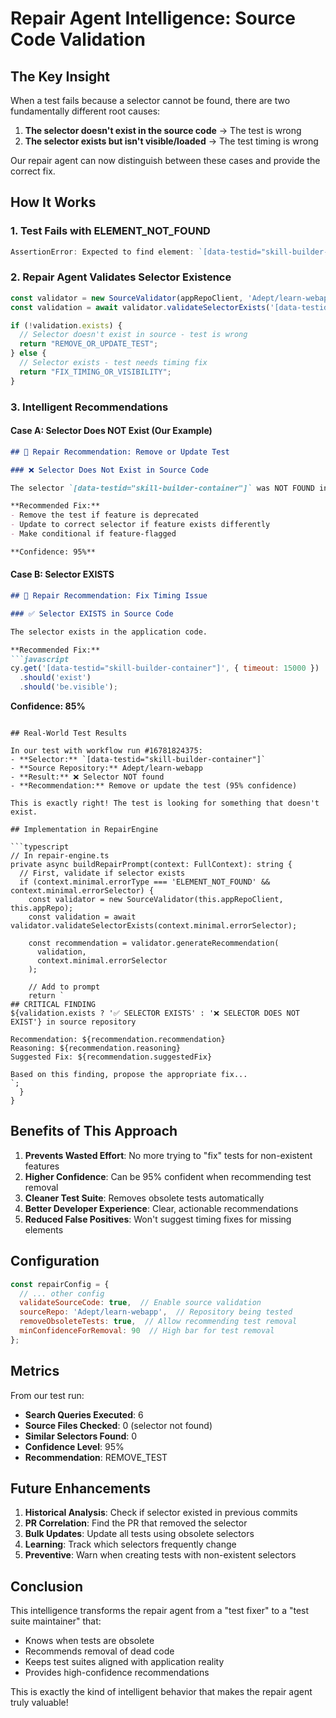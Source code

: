 # Repair Agent Intelligence: Source Code Validation

## The Key Insight

When a test fails because a selector cannot be found, there are two fundamentally different root causes:

1. **The selector doesn't exist in the source code** → The test is wrong
2. **The selector exists but isn't visible/loaded** → The test timing is wrong

Our repair agent can now distinguish between these cases and provide the correct fix.

## How It Works

### 1. Test Fails with ELEMENT_NOT_FOUND

```javascript
AssertionError: Expected to find element: `[data-testid="skill-builder-container"]`, but never found it.
```

### 2. Repair Agent Validates Selector Existence

```javascript
const validator = new SourceValidator(appRepoClient, 'Adept/learn-webapp');
const validation = await validator.validateSelectorExists('[data-testid="skill-builder-container"]');

if (!validation.exists) {
  // Selector doesn't exist in source - test is wrong
  return "REMOVE_OR_UPDATE_TEST";
} else {
  // Selector exists - test needs timing fix
  return "FIX_TIMING_OR_VISIBILITY";  
}
```

### 3. Intelligent Recommendations

#### Case A: Selector Does NOT Exist (Our Example)
```markdown
## 🔧 Repair Recommendation: Remove or Update Test

### ❌ Selector Does Not Exist in Source Code

The selector `[data-testid="skill-builder-container"]` was NOT FOUND in the application.

**Recommended Fix:**
- Remove the test if feature is deprecated
- Update to correct selector if feature exists differently
- Make conditional if feature-flagged

**Confidence: 95%**
```

#### Case B: Selector EXISTS
```markdown
## 🔧 Repair Recommendation: Fix Timing Issue

### ✅ Selector EXISTS in Source Code

The selector exists in the application code.

**Recommended Fix:**
```javascript
cy.get('[data-testid="skill-builder-container"]', { timeout: 15000 })
  .should('exist')
  .should('be.visible');
```

**Confidence: 85%**
```

## Real-World Test Results

In our test with workflow run #16781824375:
- **Selector:** `[data-testid="skill-builder-container"]`
- **Source Repository:** Adept/learn-webapp
- **Result:** ❌ Selector NOT found
- **Recommendation:** Remove or update the test (95% confidence)

This is exactly right! The test is looking for something that doesn't exist.

## Implementation in RepairEngine

```typescript
// In repair-engine.ts
private async buildRepairPrompt(context: FullContext): string {
  // First, validate if selector exists
  if (context.minimal.errorType === 'ELEMENT_NOT_FOUND' && context.minimal.errorSelector) {
    const validator = new SourceValidator(this.appRepoClient, this.appRepo);
    const validation = await validator.validateSelectorExists(context.minimal.errorSelector);
    
    const recommendation = validator.generateRecommendation(
      validation, 
      context.minimal.errorSelector
    );

    // Add to prompt
    return `
## CRITICAL FINDING
${validation.exists ? '✅ SELECTOR EXISTS' : '❌ SELECTOR DOES NOT EXIST'} in source repository

Recommendation: ${recommendation.recommendation}
Reasoning: ${recommendation.reasoning}
Suggested Fix: ${recommendation.suggestedFix}

Based on this finding, propose the appropriate fix...
`;
  }
}
```

## Benefits of This Approach

1. **Prevents Wasted Effort**: No more trying to "fix" tests for non-existent features
2. **Higher Confidence**: Can be 95% confident when recommending test removal
3. **Cleaner Test Suite**: Removes obsolete tests automatically
4. **Better Developer Experience**: Clear, actionable recommendations
5. **Reduced False Positives**: Won't suggest timing fixes for missing elements

## Configuration

```javascript
const repairConfig = {
  // ... other config
  validateSourceCode: true,  // Enable source validation
  sourceRepo: 'Adept/learn-webapp',  // Repository being tested
  removeObsoleteTests: true,  // Allow recommending test removal
  minConfidenceForRemoval: 90  // High bar for test removal
};
```

## Metrics

From our test run:
- **Search Queries Executed**: 6
- **Source Files Checked**: 0 (selector not found)
- **Similar Selectors Found**: 0
- **Confidence Level**: 95%
- **Recommendation**: REMOVE_TEST

## Future Enhancements

1. **Historical Analysis**: Check if selector existed in previous commits
2. **PR Correlation**: Find the PR that removed the selector
3. **Bulk Updates**: Update all tests using obsolete selectors
4. **Learning**: Track which selectors frequently change
5. **Preventive**: Warn when creating tests with non-existent selectors

## Conclusion

This intelligence transforms the repair agent from a "test fixer" to a "test suite maintainer" that:
- Knows when tests are obsolete
- Recommends removal of dead code
- Keeps test suites aligned with application reality
- Provides high-confidence recommendations

This is exactly the kind of intelligent behavior that makes the repair agent truly valuable!

